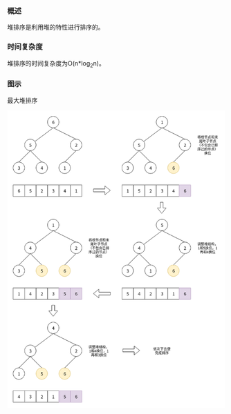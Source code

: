 ### 概述

堆排序是利用堆的特性进行排序的。

### 时间复杂度

堆排序的时间复杂度为O(n*log<sub>2</sub>n)。

### 图示

最大堆排序

<img src="./数据结构与算法/算法/image/最大堆排序.png" alt="最大堆排序"/>